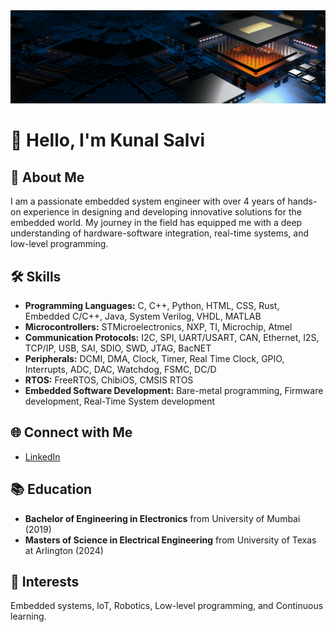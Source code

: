 
<img src="python-blogn-banner2.png">


# 👋 Hello, I'm Kunal Salvi

## 🚀 About Me
I am a passionate embedded system engineer with over 4 years of hands-on experience in designing and developing innovative solutions for the embedded world. My journey in the field has equipped me with a deep understanding of hardware-software integration, real-time systems, and low-level programming.

## 🛠️ Skills
- **Programming Languages:** C, C++, Python, HTML, CSS, Rust, Embedded C/C++, Java, System Verilog, VHDL, MATLAB
- **Microcontrollers:** STMicroelectronics, NXP, TI, Microchip, Atmel
- **Communication Protocols:** I2C, SPI, UART/USART, CAN, Ethernet, I2S, TCP/IP, USB, SAI, SDIO, SWD, JTAG, BacNET
- **Peripherals:** DCMI, DMA, Clock, Timer, Real Time Clock, GPIO, Interrupts, ADC, DAC, Watchdog, FSMC, DC/D
- **RTOS:** FreeRTOS, ChibiOS, CMSIS RTOS
- **Embedded Software Development:** Bare-metal programming, Firmware development, Real-Time System development
 

## 🌐 Connect with Me
- [LinkedIn](https://www.linkedin.com/in/kunalsalvi63)

## 📚 Education
- **Bachelor of Engineering in Electronics** from University of Mumbai (2019)
- **Masters of Science in Electrical Engineering** from University of Texas at Arlington (2024)

## 🌱 Interests
Embedded systems, IoT, Robotics, Low-level programming, and Continuous learning.



<br />

<br />





